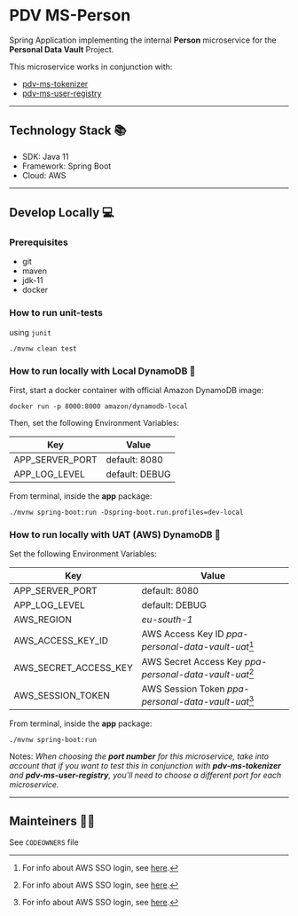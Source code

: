 # PDV MS-Person

Spring Application implementing the internal **Person** microservice for the **Personal Data Vault** Project.

This microservice works in conjunction with:

- [pdv-ms-tokenizer](https://github.com/pagopa/pdv-ms-tokenizer)
- [pdv-ms-user-registry](https://github.com/pagopa/pdv-ms-user-registry)

---

## Technology Stack 📚

- SDK: Java 11
- Framework: Spring Boot
- Cloud: AWS

---

## Develop Locally 💻

### Prerequisites

- git
- maven
- jdk-11
- docker

### How to run unit-tests

using `junit`

```
./mvnw clean test
```

### How to run locally with Local DynamoDB 🚀

First, start a docker container with official Amazon DynamoDB image:

```
docker run -p 8000:8000 amazon/dynamodb-local
```

Then, set the following Environment Variables:

| **Key**         | **Value**      |
|-----------------|----------------|
| APP_SERVER_PORT | default: 8080  |
| APP_LOG_LEVEL   | default: DEBUG |

From terminal, inside the **app** package:

```
./mvnw spring-boot:run -Dspring-boot.run.profiles=dev-local
```

### How to run locally with UAT (AWS) DynamoDB 🚀

Set the following Environment Variables:

| **Key**               | **Value**                                               |
|-----------------------|---------------------------------------------------------|
| APP_SERVER_PORT       | default: 8080                                           |
| APP_LOG_LEVEL         | default: DEBUG                                          |
| AWS_REGION            | *eu-south-1*                                            |
| AWS_ACCESS_KEY_ID     | AWS Access Key ID *ppa-personal-data-vault-uat*[^1]     |
| AWS_SECRET_ACCESS_KEY | AWS Secret Access Key *ppa-personal-data-vault-uat*[^1] |
| AWS_SESSION_TOKEN     | AWS Session Token *ppa-personal-data-vault-uat*[^1]     |

[^1]: For info about AWS SSO login, see [here](https://pagopa.atlassian.net/wiki/spaces/DEVOPS/pages/466846955/AWS+-+Users+groups+and+roles#Users-and-groups---DevOps-team).

From terminal, inside the **app** package:

```
./mvnw spring-boot:run
```

Notes: *When choosing the **port number** for this microservice, take into account that if you want to test this
in conjunction with **pdv-ms-tokenizer** and **pdv-ms-user-registry**, you'll need to choose a different port for each
microservice.*

---

## Mainteiners 👷🏼

See `CODEOWNERS` file
